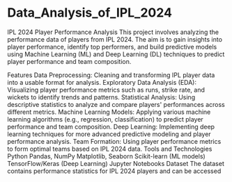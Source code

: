# Data_Analysis_of_IPL_2024

IPL 2024 Player Performance Analysis
This project involves analyzing the performance data of players from IPL 2024. The aim is to gain insights into player performance, identify top performers, and build predictive models using Machine Learning (ML) and Deep Learning (DL) techniques to predict player performance and team composition.

Features
Data Preprocessing: Cleaning and transforming IPL player data into a usable format for analysis.
Exploratory Data Analysis (EDA): Visualizing player performance metrics such as runs, strike rate, and wickets to identify trends and patterns.
Statistical Analysis: Using descriptive statistics to analyze and compare players' performances across different metrics.
Machine Learning Models: Applying various machine learning algorithms (e.g., regression, classification) to predict player performance and team composition.
Deep Learning: Implementing deep learning techniques for more advanced predictive modeling and player performance analysis.
Team Formation: Using player performance metrics to form optimal teams based on IPL 2024 data.
Tools and Technologies
Python
Pandas, NumPy
Matplotlib, Seaborn
Scikit-learn (ML models)
TensorFlow/Keras (Deep Learning)
Jupyter Notebooks
Dataset
The dataset contains performance statistics for IPL 2024 players and can be accessed
